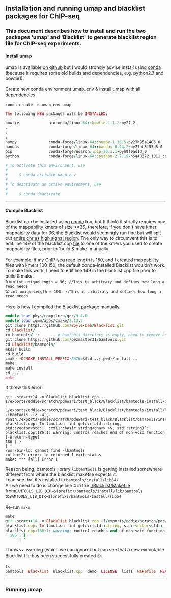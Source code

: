 ## Installation and running umap and blacklist packages for ChIP-seq

### This document describes how to install and run the two packages 'umap' and 'Blacklist' to generate blacklist region file for ChIP-seq experiments.

#### Install umap
umap is available [on github](https://github.com/hoffmangroup/umap) but I would strongly advise install using [conda](https://anaconda.org/bioconda/umap) (because it requires some old builds and dependencies, e.g. python2.7 and bowtie1).
\
\
Create new conda environment umap_env & install umap with all dependencies.
\
\
`conda create -n umap_env umap`

```ruby
The following NEW packages will be INSTALLED:

bowtie             bioconda/linux-64::bowtie-1.1.2-py27_2
.
.
.
numpy              conda-forge/linux-64::numpy-1.16.5-py27h95a1406_0
pandas             conda-forge/linux-64::pandas-0.24.2-py27hb3f55d8_0
pip                conda-forge/noarch::pip-20.1.1-pyh9f0ad1d_0
python             conda-forge/linux-64::python-2.7.15-h5a48372_1011_cpython

# To activate this environment, use
#
#     $ conda activate umap_env
#
# To deactivate an active environment, use
#
#     $ conda deactivate

```
---

#### Compile Blacklist
Blacklist can be installed using [conda](https://anaconda.org/bioconda/encode-blacklist) too, but (I think) it strictly requires one of the mappability kmers  of size <=36, therefore, if you don't have kmer mappability data for 36, the Blacklist would seemingly run fine but will spit out [entire chr as high signal region](https://github.com/Boyle-Lab/Blacklist/issues/32). The only way to circumvent this is to edit line 149 of the blacklist.cpp [file](https://github.com/Boyle-Lab/Blacklist/blob/master/blacklist.cpp) to one of the kmers you used to create mappability files, prior to 'build & make' manually.
\
\
For example, if my ChIP-seq read length is 150, and I created mappability files with kmers 100 150, the default conda-installed Blacklist wouldn't work. To make this work, I need to edit line 149 in the blacklist.cpp file prior to build & make.\
from `int uniqueLength = 36; //This is arbitraty and defines how long a read needs`\
to `int uniqueLength = 100; //This is arbitraty and defines how long a read needs`
\
\
Here is how I compiled the Blacklist package manually.
```ruby
module load phys/compilers/gcc/9.4.0
module load igmm/apps/cmake/3.12.2
git clone https://github.com/Boyle-Lab/Blacklist.git
cd Blacklist/
rm bamtools/ -r        # bamtools directory is empty, need to remove and clone it afresh
git clone https://github.com/pezmaster31/bamtools.git
cd Blacklist/bamtools/
mkdir build
cd build
cmake -DCMAKE_INSTALL_PREFIX:PATH=$(cd ..; pwd)/install ..
make
make install
cd ../..
make
```
It threw this error:
```
g++ -std=c++14 -o Blacklist blacklist.cpp -I/exports/eddie/scratch/pdewari/test_black/Blacklist/bamtools/install/include/bamtools -L/exports/eddie/scratch/pdewari/test_black/Blacklist/bamtools/install/lib/bamtools -lbamtools -lz -Wl,-rpath,/exports/eddie/scratch/pdewari/test_black/Blacklist/bamtools/install/lib/bamtools
blacklist.cpp: In function ‘int getdir(std::string, std::vector<std::__cxx11::basic_string<char> >&, std::string)’:
blacklist.cpp:186:1: warning: control reaches end of non-void function [-Wreturn-type]
186 | }
| ^
/usr/bin/ld: cannot find -lbamtools
collect2: error: ld returned 1 exit status
make: *** [all] Error 1
```
Reason being, bamtools library `libbamtools` is getting installed somewhere different from where the blacklist makefile expects it.\
I can see that it's installed in `bamtools/install/lib64/`\
All we need to do is change line 4 in the [./Blacklist/Makefile](https://github.com/Boyle-Lab/Blacklist/blob/master/Makefile)\
from`BAMTOOLS_LIB_DIR=$(prefix)/bamtools/install/lib/bamtools`\
to`BAMTOOLS_LIB_DIR=$(prefix)/bamtools/install/lib64`\
\
Re-run `make`
```ruby
make
g++ -std=c++14 -o Blacklist blacklist.cpp -I/exports/eddie/scratch/pdewari/test_black/Blacklist/bamtools/install/include/bamtools -L/exports/eddie/scratch/pdewari/test_black/Blacklist/bamtools/install/lib64 -lbamtools -lz -Wl,-rpath,/exports/eddie/scratch/pdewari/test_black/Blacklist/bamtools/install/lib64
blacklist.cpp: In function ‘int getdir(std::string, std::vector<std::__cxx11::basic_string<char> >&, std::string)’:
blacklist.cpp:186:1: warning: control reaches end of non-void function [-Wreturn-type]
  186 | }
      | ^ 
```
Throws a warning (which we can ignore) but can see that a new executable Blacklist file has been successfully created :+1:.
```ruby
ls
bamtools  Blacklist  blacklist.cpp  demo  LICENSE  lists  Makefile  README.md
```
---

### Running umap

